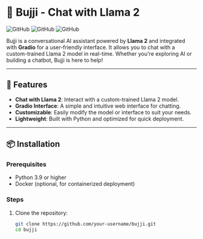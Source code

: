 # 🦙 Bujji - Chat with Llama 2

![GitHub](https://img.shields.io/badge/Python-3.9%2B-blue)
![GitHub](https://img.shields.io/badge/Framework-Gradio-orange)
![GitHub](https://img.shields.io/badge/Model-Ollama-9cf)

Bujji is a conversational AI assistant powered by **Llama 2** and integrated with **Gradio** for a user-friendly interface. It allows you to chat with a custom-trained Llama 2 model in real-time. Whether you're exploring AI or building a chatbot, Bujji is here to help!

---

## 🚀 Features

- **Chat with Llama 2**: Interact with a custom-trained Llama 2 model.
- **Gradio Interface**: A simple and intuitive web interface for chatting.
- **Customizable**: Easily modify the model or interface to suit your needs.
- **Lightweight**: Built with Python and optimized for quick deployment.

---

## 📦 Installation

### Prerequisites

- Python 3.9 or higher
- Docker (optional, for containerized deployment)

### Steps

1. Clone the repository:
   ```bash
   git clone https://github.com/your-username/bujji.git
   cd bujji